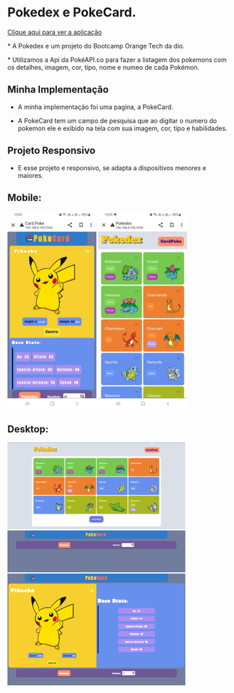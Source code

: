 # Pokedex e PokeCard.
<a href="https://klebson-antunes.github.io/Pokecard/">Clique aqui para ver a aplicação </a>
<p>
 * A Pokedex e um projeto do Bootcamp Orange Tech da dio.
</p>
<p>
* Utilizamos a Api da PokéAPI.co para fazer a listagem dos pokemons com os detalhes, imagem, cor, tipo, nome e numeo de cada Pokémon.
</p>

## Minha Implementação

 * A minha implementação foi uma pagina, a PokeCard.
 
 
 * A PokeCard tem um campo de pesquisa que ao digitar o numero do pokemon ele e exibido na tela com sua imagem, cor, tipo e habilidades.
 
## Projeto Responsivo


 * E esse projeto e responsivo, se adapta a dispositivos menores e maiores.

## Mobile:
 <img width="200" src="assets/img/mobile 1.jpeg">
 <img width="200" src="assets/img/mobile2.jpeg">

## Desktop:
 <img width="400" src="assets/img/Captura de tela desktop.png">
 <img width="400" src="assets/img/Captura de tela pesquisa1.png">
 <img width="400" src="assets/img/Captura de tela desktop 2.png">
